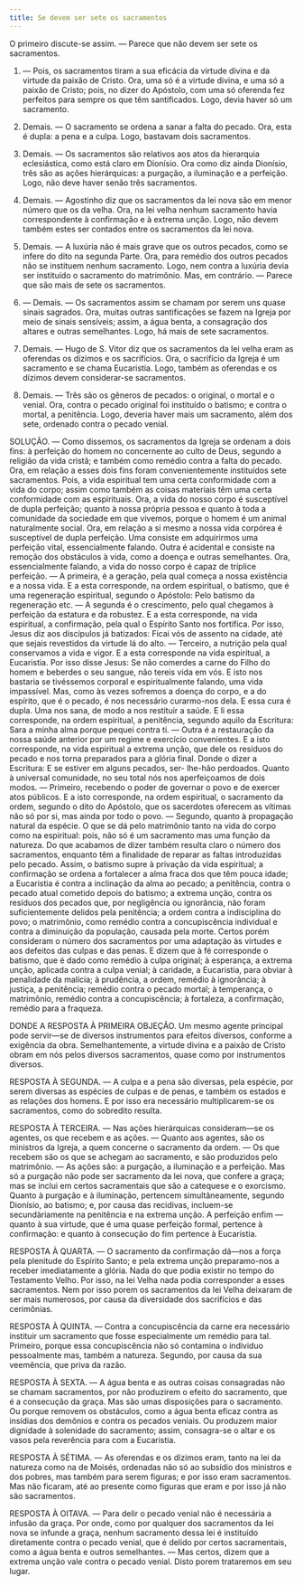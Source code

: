 ```yaml
---
title: Se devem ser sete os sacramentos
---
```


O primeiro discute-se assim. — Parece que não devem ser sete os sacramentos.  

1. — Pois, os sacramentos tiram a sua eficácia da virtude divina e da virtude da paixão de Cristo. Ora, uma só é a virtude divina, e uma só a paixão de Cristo; pois, no dizer do Apóstolo, com uma só oferenda fez perfeitos para sempre os que têm santificados. Logo, devia haver só um sacramento.  

2. Demais. — O sacramento se ordena a sanar a falta do pecado. Ora, esta é dupla: a pena e a culpa. Logo, bastavam dois sacramentos.  

3. Demais. — Os sacramentos são relativos aos atos da hierarquia eclesiástica, como está claro em Dionísio. Ora como diz ainda Dionísio, três são as ações hierárquicas: a purgação, a iluminação e a perfeição. Logo, não deve haver senão três sacramentos.  

4. Demais. — Agostinho diz que os sacramentos da lei nova são em menor número que os da velha. Ora, na lei velha nenhum sacramento havia correspondente à confirmação e à extrema unção. Logo, não devem também estes ser contados entre os sacramentos da lei nova.  

5. Demais. — A luxúria não é mais grave que os outros pecados, como se infere do dito na segunda Parte. Ora, para remédio dos outros pecados não se instituem nenhum sacramento. Logo, nem contra a luxúria devia ser instituído o sacramento do matrimônio.  Mas, em contrário. — Parece que são mais de sete os sacramentos.  

6. — Demais. — Os sacramentos assim se chamam por serem uns quase sinais sagrados. Ora, muitas outras santificações se fazem na Igreja por meio de sinais sensíveis; assim, a água benta, a consagração dos altares e outras semelhantes. Logo, há mais de sete sacramentos.  

7. Demais. — Hugo de S. Vitor diz que os sacramentos da lei velha eram as oferendas os dízimos e os sacrifícios. Ora, o sacrifício da Igreja é um sacramento e se chama Eucaristia. Logo, também as oferendas e os dízimos devem considerar-se sacramentos.  

8. Demais. — Três são os gêneros de pecados: o original, o mortal e o venial. Ora, contra o pecado original foi instituído o batismo; e contra o mortal, a penitência. Logo, deveria haver mais um sacramento, além dos sete, ordenado contra o pecado venial.  

SOLUÇÃO. — Como dissemos, os sacramentos da Igreja se ordenam a dois fins: à perfeição do homem no concernente ao culto de Deus, segundo a religião da vida cristã; e também como remédio contra a falta do pecado. Ora, em relação a esses dois fins foram convenientemente instituídos sete sacramentos. Pois, a vida espiritual tem uma certa conformidade com a vida do corpo; assim como também as coisas materiais têm uma certa conformidade com as espirituais. Ora, a vida do nosso corpo é susceptível de dupla perfeição; quanto à nossa própria pessoa e quanto à toda a comunidade da sociedade em que vivemos, porque o homem é um animal naturalmente social. Ora, em relação a si mesmo a nossa vida corpórea é susceptível de dupla perfeição. Uma consiste em adquirirmos uma perfeição vital, essencialmente falando. Outra é acidental e consiste na remoção dos obstáculos à vida, como a doença e outras semelhantes. Ora, essencialmente falando, a vida do nosso corpo é capaz de tríplice perfeição. — A primeira, é a geração, pela qual começa a nossa existência e a nossa vida. E a esta corresponde, na ordem espiritual, o batismo, que é uma regeneração espiritual, segundo o Apóstolo: Pelo batismo da regeneração etc. — A segunda é o crescimento, pelo qual chegamos à perfeição da estatura e da robustez. E a esta corresponde, na vida espiritual, a confirmação, pela qual o Espírito Santo nos fortifica. Por isso, Jesus diz aos discípulos já batizados: Ficai vós de assento na cidade, até que sejais revestidos da virtude lá do alto. — Terceiro, a nutrição pela qual conservamos a vida e vigor. E a esta corresponde na vida espiritual, a Eucaristia. Por isso disse Jesus: Se não comerdes a carne do Filho do homem e beberdes o seu sangue, não tereis vida em vós. E isto nos bastaria se tivéssemos corporal e espiritualmente falando, uma vida impassível. Mas, como às vezes sofremos a doença do corpo, e a do espírito, que é o pecado, é nos necessário curarmo-nos dela. E essa cura é dupla. Uma nos sana, de modo a nos restituir a saúde. E li essa corresponde, na ordem espiritual, a penitência, segundo aquilo da Escritura: Sara a minha alma porque pequei contra ti. — Outra é a restauração da nossa saúde anterior por um regime e exercício convenientes. E a isto corresponde, na vida espiritual a extrema unção, que dele os resíduos do pecado e nos torna preparados para a glória final. Donde o dizer a Escritura: E se estiver em alguns pecados, ser- lhe-hão perdoados.  Quanto à universal comunidade, no seu total nós nos aperfeiçoamos de dois modos. — Primeiro, recebendo o poder de governar o povo e de exercer atos públicos. E a isto corresponde, na ordem espiritual, o sacramento da ordem, segundo o dito do Apóstolo, que os sacerdotes oferecem as vítimas não só por si, mas ainda por todo o povo. — Segundo, quanto à propagação natural da espécie. O que se dá pelo matrimônio tanto na vida do corpo como na espiritual: pois, não só é um sacramento mas uma função da natureza.  Do que acabamos de dizer também resulta claro o número dos sacramentos, enquanto têm a finalidade de reparar as faltas introduzidas pelo pecado. Assim, o batismo supre à privação da vida espiritual; a confirmação se ordena a fortalecer a alma fraca dos que têm pouca idade; a Eucaristia é contra a inclinação da alma ao pecado; a penitência, contra o pecado atual cometido depois do batismo; a extrema unção, contra os resíduos dos pecados que, por negligência ou ignorância, não foram suficientemente delidos pela penitência; a ordem contra a indisciplina do povo; o matrimônio, como remédio contra a concupiscência individual e contra a diminuição da população, causada pela morte.  Certos porém consideram o número dos sacramentos por uma adaptação às virtudes e aos defeitos das culpas e das penas. E dizem que à fé corresponde o batismo, que é dado como remédio à culpa original; à esperança, a extrema unção, aplicada contra a culpa venial; à caridade, a Eucaristia, para obviar à penalidade da malícia; à prudência, a ordem, remédio à ignorância; à justiça, a penitência; remédio contra o pecado mortal; à temperança, o matrimônio, remédio contra a concupiscência; à fortaleza, a confirmação, remédio para a fraqueza.  

DONDE A RESPOSTA À PRIMEIRA OBJEÇÃO. Um mesmo agente principal pode servir—se de diversos instrumentos para efeitos diversos, conforme a exigência da obra. Semelhantemente, a virtude divina e a paixão de Cristo obram em nós pelos diversos sacramentos, quase como por instrumentos diversos.  

RESPOSTA À SEGUNDA. — A culpa e a pena são diversas, pela espécie, por serem diversas as espécies de culpas e de penas, e também os estados e as relações dos homens. E por isso era necessário multiplicarem-se os sacramentos, como do sobredito resulta.  

RESPOSTA À TERCEIRA. — Nas ações hierárquicas consideram—se os agentes, os que recebem e as ações. — Quanto aos agentes, são os ministros da Igreja, a quem concerne o sacramento da ordem. — Os que recebem são os que se achegam ao sacramento, e são produzidos pelo matrimônio. — As ações são: a purgação, a iluminação e a perfeição. Mas só a purgação não pode ser sacramento da lei nova, que confere a graça; mas se inclui em certos sacramentais que são a catequese e o exorcismo. Quanto à purgação e à iluminação, pertencem simultâneamente, segundo Dionísio, ao batismo; e, por causa das recidivas, incluem-se secundàriamente na penitência e na extrema unção. A perfeição enfim — quanto à sua virtude, que é uma quase perfeição formal, pertence à confirmação: e quanto à consecução do fim pertence à Eucaristia.  

RESPOSTA À QUARTA. — O sacramento da confirmação dá—nos a força pela plenitude do Espírito Santo; e pela extrema unção preparamo-nos a receber imediatamente a glória. Nada do que podia existir no tempo do Testamento Velho. Por isso, na lei Velha nada podia corresponder a esses sacramentos. Nem por isso porem os sacramentos da lei Velha deixaram de ser mais numerosos, por causa da diversidade dos sacrifícios e das cerimônias.  

RESPOSTA À QUINTA. — Contra a concupiscência da carne era necessário instituir um sacramento que fosse especialmente um remédio para tal. Primeiro, porque essa concupiscência não só contamina o individuo pessoalmente mas, também a natureza. Segundo, por causa da sua veemência, que priva da razão.  

RESPOSTA À SEXTA. — A água benta e as outras coisas consagradas não se chamam sacramentos, por não produzirem o efeito do sacramento, que é a consecução da graça. Mas são umas disposições para o sacramento. Ou porque removem os obstáculos, como a água benta eficaz contra as insídias dos demônios e contra os pecados veniais. Ou produzem maior dignidade à solenidade do sacramento; assim, consagra-se o altar e os vasos pela reverência para com a Eucaristia.  

RESPOSTA À SÉTIMA. — As oferendas e os dízimos eram, tanto na lei da natureza como na de Moisés, ordenadas não só ao subsídio dos ministros e dos pobres, mas também para serem figuras; e por isso eram sacramentos. Mas não ficaram, até ao presente como figuras que eram e por isso já não são sacramentos.  

RESPOSTA À OITAVA. — Para delir o pecado venial não é necessária a infusão da graça. Por onde, como por qualquer dos sacramentos da lei nova se infunde a graça, nenhum sacramento dessa lei é instituído diretamente contra o pecado venial, que é delido por certos sacramentais, como a água benta e outros semelhantes. — Mas certos, dizem que a extrema unção vale contra o pecado venial. Disto porem trataremos em seu lugar.